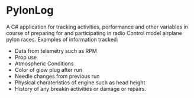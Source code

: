 # PylonLog
A C# application for tracking activities, performance and other variables in course of preparing for and participating in radio
Control model airplane pylon races.
Examples of information tracked:
- Data from telemetry such as RPM
- Prop use
- Atmospheric Conditions
- Color of glow plug after run
- Needle changes from previous run
- Physical charateristics of engine such as head height
- History of any breakin activities or damage or repairs.
